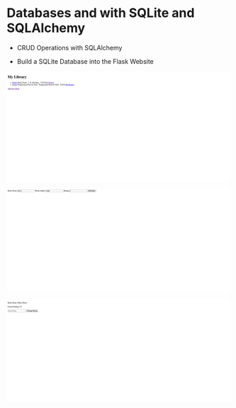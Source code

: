# Databases and with SQLite and SQLAlchemy

- CRUD Operations with SQLAlchemy

- Build a SQLite Database into the Flask Website


![alt text](https://github.com/macosta-42/100_days_of_code/blob/main/4_Advanced/day63_SQLite/screencapture-127-0-0-1-5000-2021-03-02-16_20_48.png?raw=true)

![alt text](https://github.com/macosta-42/100_days_of_code/blob/main/4_Advanced/day63_SQLite/screencapture-127-0-0-1-5000-add-2021-03-02-16_22_00.png?raw=true)

![alt text](https://github.com/macosta-42/100_days_of_code/blob/main/4_Advanced/day63_SQLite/screencapture-127-0-0-1-5000-edit-2021-03-02-16_21_18.png?raw=true)